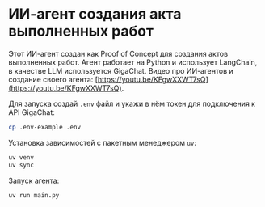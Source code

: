 # ИИ-агент создания акта выполненных работ

Этот ИИ-агент создан как Proof of Concept для создания актов выполненных работ. Агент работает на Python и использует LangChain, в качестве LLM используется GigaChat. Видео про ИИ-агентов и создание своего агента: [https://youtu.be/KFgwXXWT7sQ](https://youtu.be/KFgwXXWT7sQ).

Для запуска создай `.env` файл и укажи в нём токен для подключения к API GigaChat:

```bash
cp .env-example .env
```

Установка зависимостей с пакетным менеджером `uv`:

```bash
uv venv
uv sync
```

Запуск агента:

```bash
uv run main.py
```
